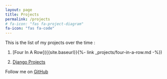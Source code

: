 ```yaml
---
layout: page
title: Projects
permalink: /projects
# fa-icon: "fas fa-project-diagram"
fa-icon: "fas fa-code"
---
```

<style>
    div#window-right {
    background: #ffe8e8;
}
</style>
  
This is the list of my projects over the time :  
  
1. [Four In A Row]({{site.baseurl}}{%- link _projects/four-in-a-row.md -%})  

2. [Django Projects](https://github.com/niananto/django_projects)  

Follow me on [GitHub](https://github.com/niananto)
